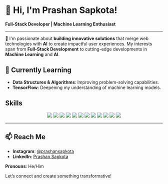 # 👋 Hi, I'm Prashan Sapkota!

**Full-Stack Developer | Machine Learning Enthusiast**

---

🚀 I'm passionate about **building innovative solutions** that merge web technologies with **AI** to create impactful user experiences. My interests span from **Full-Stack Development** to cutting-edge developments in **Machine Learning** and **AI**.

## 🌱 Currently Learning
- **Data Structures & Algorithms**: Improving problem-solving capabilities.
- **TensorFlow**: Deepening my understanding of machine learning models.

## Skills

<p align="center">
  <!-- Programming Languages -->
  <img src="https://img.shields.io/badge/Java-orange?style=flat&logo=java&logoColor=white" />
  <img src="https://img.shields.io/badge/Python-blue?style=flat&logo=python&logoColor=white" />
  <img src="https://img.shields.io/badge/C%23-239120?style=flat&logo=c-sharp&logoColor=white" />
  <img src="https://img.shields.io/badge/C++-00599C?style=flat&logo=cplusplus&logoColor=white" />
  <img src="https://img.shields.io/badge/SQL-4479A1?style=flat&logo=postgresql&logoColor=white" />
  <img src="https://img.shields.io/badge/R-276DC3?style=flat&logo=r&logoColor=white" />
  
  <!-- Frameworks -->
  <img src="https://img.shields.io/badge/Node.js-339933?style=flat&logo=nodedotjs&logoColor=white" />
  <img src="https://img.shields.io/badge/ReactJS-61DAFB?style=flat&logo=react&logoColor=white" />
  
  
  <!-- Tools -->
  <img src="https://img.shields.io/badge/Firebase-FFCA28?style=flat&logo=firebase&logoColor=white" />
  <img src="https://img.shields.io/badge/TensorFlow-FF6F00?style=flat&logo=tensorflow&logoColor=white" />
   <img src="https://img.shields.io/badge/OpenCV-5C3EE8?style=flat&logo=opencv&logoColor=white" />
  <img src="https://img.shields.io/badge/Google%20Maps%20API-4285F4?style=flat&logo=google-maps&logoColor=white" />
</p>

---

## 📫 Reach Me
- **Instagram**: [@prashansapkota](https://instagram.com/prashansapkota)
- **LinkedIn**: [Prashan Sapkota](https://linkedin.com/in/prashansapkota)

**Pronouns**: He/Him

Let’s connect and create something transformative!
<!---
prashansapkota/prashansapkota is a ✨ special ✨ repository because its `README.md` (this file) appears on your GitHub profile.
You can click the Preview link to take a look at your changes.
--->
